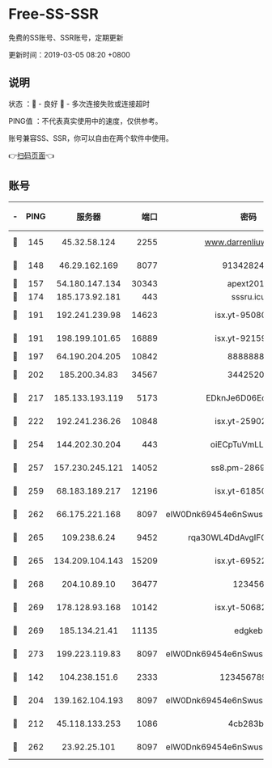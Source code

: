 # Free-SS-SSR

免费的SS账号、SSR账号，定期更新

更新时间：2019-03-05 08:20 +0800

## 说明

状态     ：🙂 - 良好 🙁 - 多次连接失败或连接超时

PING值   ：不代表真实使用中的速度，仅供参考。

账号兼容SS、SSR，你可以自由在两个软件中使用。

👉[扫码页面](https://liesauer.github.io/free-ss-ssr.github.io/)👈

## 账号

|-|PING|服务器|端口|密码|加密方式|区域|
|:----:|:----:|:-----:|-----:|:----:|:----:|:----:|
|🙂|145|45.32.58.124|2255|www.darrenliuwei.com|aes-256-cfb|JP|
|🙂|148|46.29.162.169|8077|9134282479|aes-256-cfb|RU|
|🙂|157|54.180.147.134|30343|apext2019|chacha20|KR|
|🙂|174|185.173.92.181|443|sssru.icu|rc4-md5|RU|
|🙂|191|192.241.239.98|14623|isx.yt-95080154|aes-256-cfb|US|
|🙂|191|198.199.101.65|16889|isx.yt-92159574|aes-256-cfb|US|
|🙂|197|64.190.204.205|10842|88888888|rc4-md5|US|
|🙂|202|185.200.34.83|34567|34425208|aes-256-cfb|US|
|🙂|217|185.133.193.119|5173|EDknJe6D06EoWDaw|aes-256-cfb|US|
|🙂|222|192.241.236.26|10848|isx.yt-25902740|aes-256-cfb|US|
|🙂|254|144.202.30.204|443|oiECpTuVmLLxk4Ts|aes-256-cfb|US|
|🙂|257|157.230.245.121|14052|ss8.pm-28692844|aes-256-cfb|SG|
|🙂|259|68.183.189.217|12196|isx.yt-61850087|aes-256-cfb|SG|
|🙂|262|66.175.221.168|8097|eIW0Dnk69454e6nSwuspv9DmS201tQ0D|aes-256-cfb|US|
|🙂|265|109.238.6.24|9452|rqa30WL4DdAvgIFG6Fs3znzTa|aes-256-cfb|FR|
|🙂|265|134.209.104.143|15209|isx.yt-69522000|aes-256-cfb|SG|
|🙂|268|204.10.89.10|36477|123456|aes-256-cfb|US|
|🙂|269|178.128.93.168|10142|isx.yt-50682573|aes-256-cfb|SG|
|🙂|269|185.134.21.41|11135|edgkeb|aes-256-cfb|GB|
|🙂|273|199.223.119.83|8097|eIW0Dnk69454e6nSwuspv9DmS201tQ0D|aes-256-cfb|US|
|🙂|142|104.238.151.6|2333|12345678900|aes-256-cfb|JP|
|🙂|204|139.162.104.193|8097|eIW0Dnk69454e6nSwuspv9DmS201tQ0D|aes-256-cfb|JP|
|🙂|212|45.118.133.253|1086|4cb283b8|aes-256-cfb|SG|
|🙁|262|23.92.25.101|8097|eIW0Dnk69454e6nSwuspv9DmS201tQ0D|aes-256-cfb|US|
